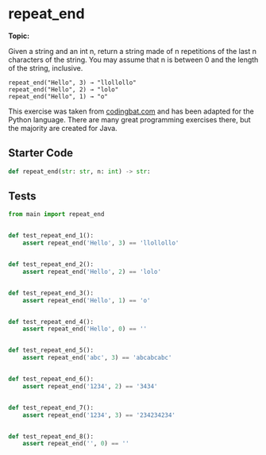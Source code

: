 # repeat_end
**Topic:** 



Given a string and an int n, return a string made of n repetitions of the last n characters of the string. You may assume that n is between 0 and the length of the string, inclusive.

```
repeat_end("Hello", 3) → "llollollo"
repeat_end("Hello", 2) → "lolo"
repeat_end("Hello", 1) → "o"
```

This exercise was taken from [codingbat.com](https://codingbat.com/prob/p152339) and has been adapted for the Python language. There are many great programming exercises there, but the majority are created for Java.

## Starter Code
```python
def repeat_end(str: str, n: int) -> str:
```

## Tests
```python
from main import repeat_end


def test_repeat_end_1():
    assert repeat_end('Hello', 3) == 'llollollo'


def test_repeat_end_2():
    assert repeat_end('Hello', 2) == 'lolo'


def test_repeat_end_3():
    assert repeat_end('Hello', 1) == 'o'


def test_repeat_end_4():
    assert repeat_end('Hello', 0) == ''


def test_repeat_end_5():
    assert repeat_end('abc', 3) == 'abcabcabc'


def test_repeat_end_6():
    assert repeat_end('1234', 2) == '3434'


def test_repeat_end_7():
    assert repeat_end('1234', 3) == '234234234'


def test_repeat_end_8():
    assert repeat_end('', 0) == ''
```
